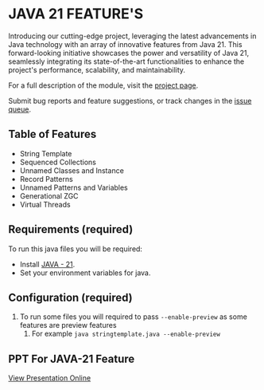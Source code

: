 # JAVA 21 FEATURE'S


Introducing our cutting-edge project, leveraging the latest advancements in Java technology with an array of innovative features from Java 21. This forward-looking initiative showcases the power and versatility of Java 21, seamlessly integrating its state-of-the-art functionalities to enhance the project's performance, scalability, and maintainability.

For a full description of the module, visit the
[project page](https://github.com/prince-116/JAVA21).

Submit bug reports and feature suggestions, or track changes in the
[issue queue](https://github.com/prince-116/JAVA21/issues).


## Table of Features

- String Template
- Sequenced Collections
- Unnamed Classes and Instance
- Record Patterns
- Unnamed Patterns and Variables
- Generational ZGC
- Virtual Threads


## Requirements (required)

To run this java files you will be required:

- Install [JAVA - 21](https://www.oracle.com/java/technologies/downloads/).
- Set your environment variables for java.


## Configuration (required)

1. To run some files you will required to pass ```--enable-preview``` as some features are preview features
   1. For example ```java stringtemplate.java --enable-preview```

## PPT For JAVA-21 Feature
[View Presentation Online](https://docs.google.com/presentation/d/1IykD1YR6-IOfPp-ZhwbyV5f--2D-Ihw7L2g4WaZLK5I)


